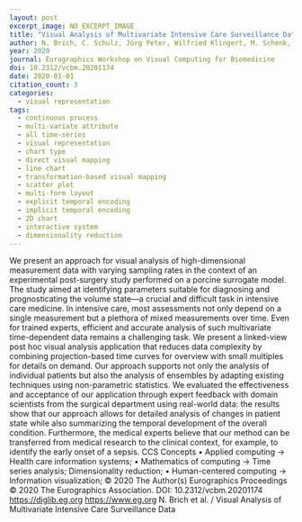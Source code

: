 ```yaml
---
layout: post
excerpt_image: NO_EXCERPT_IMAGE
title: "Visual Analysis of Multivariate Intensive Care Surveillance Data"
author: N. Brich, C. Schulz, Jörg Peter, Wilfried Klingert, M. Schenk, D. Weiskopf & M. Krone
year: 2020
journal: Eurographics Workshop on Visual Computing for Biomedicine
doi: 10.2312/vcbm.20201174
date: 2020-01-01
citation_count: 3
categories:
  - visual representation
tags:
  - continuous process
  - multi-variate attribute
  - all time-series
  - visual representation
  - chart type
  - direct visual mapping
  - line chart
  - transformation-based visual mapping
  - scatter plot
  - multi-form layout
  - explicit temporal encoding
  - implicit temporal encoding
  - 2D chart
  - interactive system
  - dimensionality reduction
---
```

We present an approach for visual analysis of high-dimensional measurement data with varying sampling rates in the context of an experimental post-surgery study performed on a porcine surrogate model. The study aimed at identifying parameters suitable for diagnosing and prognosticating the volume state—a crucial and difficult task in intensive care medicine. In intensive care, most assessments not only depend on a single measurement but a plethora of mixed measurements over time. Even for trained experts, efficient and accurate analysis of such multivariate time-dependent data remains a challenging task. We present a linked-view post hoc visual analysis application that reduces data complexity by combining projection-based time curves for overview with small multiples for details on demand. Our approach supports not only the analysis of individual patients but also the analysis of ensembles by adapting existing techniques using non-parametric statistics. We evaluated the effectiveness and acceptance of our application through expert feedback with domain scientists from the surgical department using real-world data: the results show that our approach allows for detailed analysis of changes in patient state while also summarizing the temporal development of the overall condition. Furthermore, the medical experts believe that our method can be transferred from medical research to the clinical context, for example, to identify the early onset of a sepsis. CCS Concepts • Applied computing → Health care information systems; • Mathematics of computing → Time series analysis; Dimensionality reduction; • Human-centered computing → Information visualization; © 2020 The Author(s) Eurographics Proceedings © 2020 The Eurographics Association. DOI: 10.2312/vcbm.20201174 https://diglib.eg.org https://www.eg.org N. Brich et al. / Visual Analysis of Multivariate Intensive Care Surveillance Data
